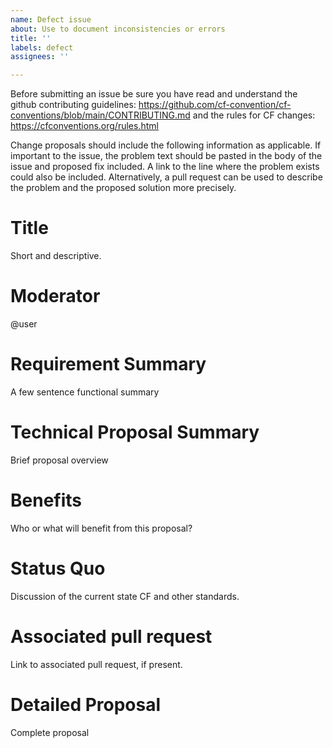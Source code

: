 ```yaml
---
name: Defect issue
about: Use to document inconsistencies or errors
title: ''
labels: defect
assignees: ''

---
```


Before submitting an issue be sure you have read and understand the github contributing guidelines: https://github.com/cf-convention/cf-conventions/blob/main/CONTRIBUTING.md and the rules for CF changes: https://cfconventions.org/rules.html

Change proposals should include the following information as applicable.
If important to the issue, the problem text should be pasted in the body of the issue and proposed fix included.
A link to the line where the problem exists could also be included.
Alternatively, a pull request can be used to describe the problem and the proposed solution more precisely.

# Title
Short and descriptive.
# Moderator
@user
# Requirement Summary
A few sentence functional summary
# Technical Proposal Summary
Brief proposal overview
# Benefits
Who or what will benefit from this proposal?
# Status Quo
Discussion of the current state CF and other standards.
# Associated pull request
Link to associated pull request, if present.
# Detailed Proposal
Complete proposal
